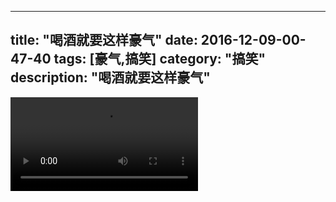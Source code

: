 
---
title: "喝酒就要这样豪气"
date: 2016-12-09-00-47-40
tags: [豪气,搞笑]
category: "搞笑"
description: "喝酒就要这样豪气"
---
<video src="http://ohtsqip0g.bkt.clouddn.com/喝酒就要这样豪气-豪气,搞笑-搞笑.mp4" controls="controls"></video>
